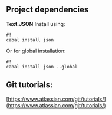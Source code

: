 ## Project dependencies
**Text.JSON**
Install using:
```
#!
cabal install json
```
Or for global installation:
```
#!
cabal install json --global
```


## Git tutorials:
[https://www.atlassian.com/git/tutorials/](https://www.atlassian.com/git/tutorials/)
